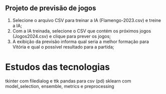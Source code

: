 ## Projeto de previsão de jogos
1. Selecione o arquivo CSV para treinar a IA (Flamengo-2023.csv) e treine a IA;
2. Com a IA treinada, selecione o CSV que contém os próximos jogos (Jogos2024.csv) e clique para prever os jogos;
3. A exibição da previsão informa qual seria a melhor formação para Vitória e qual o possível resultado para a partida;

# Estudos das tecnologias
tkinter com filedialog e ttk
pandas para csv (pd)
sklearn com model_selection, ensemble, metrics e preprocessing